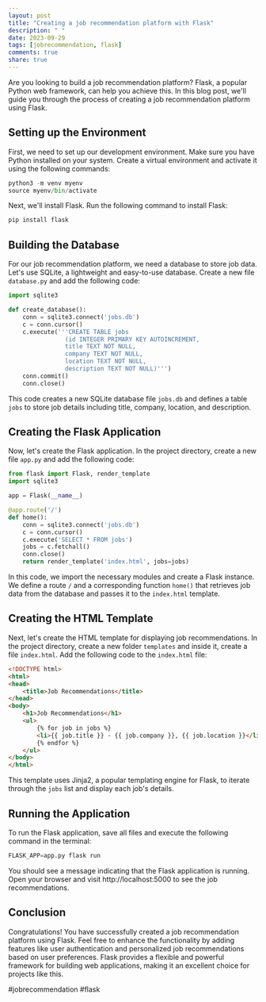```yaml
---
layout: post
title: "Creating a job recommendation platform with Flask"
description: " "
date: 2023-09-29
tags: [jobrecommendation, flask]
comments: true
share: true
---
```


Are you looking to build a job recommendation platform? Flask, a popular Python web framework, can help you achieve this. In this blog post, we'll guide you through the process of creating a job recommendation platform using Flask.

## Setting up the Environment

First, we need to set up our development environment. Make sure you have Python installed on your system. Create a virtual environment and activate it using the following commands:

```python
python3 -m venv myenv
source myenv/bin/activate
```

Next, we'll install Flask. Run the following command to install Flask:

```python
pip install flask
```

## Building the Database

For our job recommendation platform, we need a database to store job data. Let's use SQLite, a lightweight and easy-to-use database. Create a new file `database.py` and add the following code:

```python
import sqlite3

def create_database():
    conn = sqlite3.connect('jobs.db')
    c = conn.cursor()
    c.execute('''CREATE TABLE jobs
                (id INTEGER PRIMARY KEY AUTOINCREMENT,
                title TEXT NOT NULL,
                company TEXT NOT NULL,
                location TEXT NOT NULL,
                description TEXT NOT NULL)''')
    conn.commit()
    conn.close()
```

This code creates a new SQLite database file `jobs.db` and defines a table `jobs` to store job details including title, company, location, and description.

## Creating the Flask Application

Now, let's create the Flask application. In the project directory, create a new file `app.py` and add the following code:

```python
from flask import Flask, render_template
import sqlite3

app = Flask(__name__)

@app.route('/')
def home():
    conn = sqlite3.connect('jobs.db')
    c = conn.cursor()
    c.execute('SELECT * FROM jobs')
    jobs = c.fetchall()
    conn.close()
    return render_template('index.html', jobs=jobs)
```

In this code, we import the necessary modules and create a Flask instance. We define a route `/` and a corresponding function `home()` that retrieves job data from the database and passes it to the `index.html` template.

## Creating the HTML Template

Next, let's create the HTML template for displaying job recommendations. In the project directory, create a new folder `templates` and inside it, create a file `index.html`. Add the following code to the `index.html` file:

```html
<!DOCTYPE html>
<html>
<head>
    <title>Job Recommendations</title>
</head>
<body>
    <h1>Job Recommendations</h1>
    <ul>
        {% for job in jobs %}
        <li>{{ job.title }} - {{ job.company }}, {{ job.location }}</li>
        {% endfor %}
    </ul>
</body>
</html>
```

This template uses Jinja2, a popular templating engine for Flask, to iterate through the `jobs` list and display each job's details.

## Running the Application

To run the Flask application, save all files and execute the following command in the terminal:

```python
FLASK_APP=app.py flask run
```

You should see a message indicating that the Flask application is running. Open your browser and visit http://localhost:5000 to see the job recommendations.

## Conclusion

Congratulations! You have successfully created a job recommendation platform using Flask. Feel free to enhance the functionality by adding features like user authentication and personalized job recommendations based on user preferences. Flask provides a flexible and powerful framework for building web applications, making it an excellent choice for projects like this.

#jobrecommendation #flask